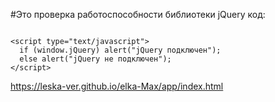 #Это проверка работоспособности библиотеки jQuery код:

```

<script type="text/javascript">
  if (window.jQuery) alert("jQuery подключен");
  else alert("jQuery не подключен");
</script>

```

https://leska-ver.github.io/elka-Max/app/index.html